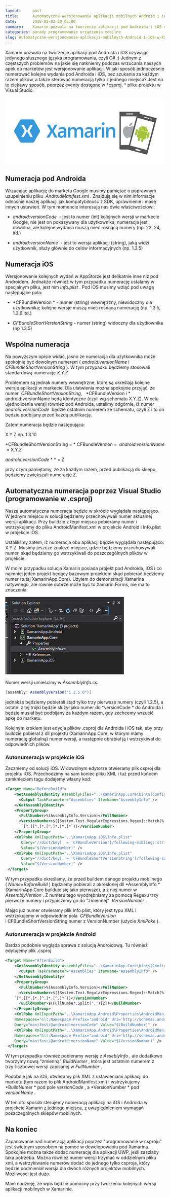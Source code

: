 ```yaml
---
layout:     post
title:      Automatyczne wersjonowanie aplikacji mobilnych Android i iOS w Xamarin
date:       2018-02-02 20:05:00
summary:    Xamarin pozwala na tworzenie aplikacji pod Androida i iOS używając jedynego słusznego języka programowania, czyli C# ;) Jednym z częstszych problemów na jakie się natkniemy podczas wrzucania naszych apek do marketów jest wersjonowanie aplikacji. W jaki sposób jednocześnie numerować kolejne wydania pod Androida i iOS, bez szukania za każdym razem plików, a także sterować numeracją tylko z jednego m...
categories: porady programowanie urządzenia mobilne
slug: Automatyczne-wersjonowanie-aplikacji-mobilnych-Android-i-iOS-w-Xamarin,85853.html
---
```




Xamarin pozwala na tworzenie aplikacji pod Androida i iOS używając jedynego słusznego języka programowania, czyli C# ;) Jednym z częstszych problemów na jakie się natkniemy podczas wrzucania naszych apek do marketów jest wersjonowanie aplikacji. W jaki sposób jednocześnie numerować kolejne wydania pod Androida i iOS, bez szukania za każdym razem plików, a także sterować numeracją tylko z jednego miejsca? Jest na to ciekawy sposób, poprzez eventy dostępne w  *csproj, * pliku projektu w Visual Studio.


![desk](https://raw.githubusercontent.com/djfoxer/djfoxer.github.io/master/_img/2018-2-2-_10_/g_-_-x-_-_-_x51fcb691-dbf3-49cf-a39c-1307f1c9db30.png)



## Numeracja pod Androida


Wrzucając aplikację do marketu Google musimy pamiętać o poprawnym uzupełnieniu pliku  *AndroidManifest.xml* . Znajdują się w nim informacje odnośnie naszej aplikacji jak kompatybilność z SDK, uprawnienie i masę innych ustawień. W tym momencie interesują nas dwie właściwościowi:


  *  *android:versionCode*  - jest to numer (int) kolejnych wersji w markecie Google, nie jest on pokazywany dla użytkownika; numeracja jest dowolna, ale kolejne wydania muszą mieć rosnącą numery (np. 23, 24, itd.)



  *  *android:versionName*  - jest to wersja aplikacji (string), jaką widzi użytkownik, służy głównie do celów informacyjnych (np. 1.3.5)



## Numeracja iOS


Wersjonowanie kolejnych wydań w AppStorze jest delikatnie inne niż pod Androidem. Jednakże również w tym przypadku numerację ustalamy w specjalnym pliku, jest nim  *Info.plist* . Pod iOS musimy wziąć pod uwagę następujące pola:


  *  *CFBundleVersion * - numer (string) wewnętrzny, niewidoczny dla użytkownika; kolejne wersje muszą mieć rosnącą numerację (np. 1.3.5, 1.3.6 itd.)



  *  *CFBundleShortVersionString*  - numer (string) widoczny dla użytkownika (np 1.3.5)




## Wspólna numeracja


Na powyższym opisie widać, jasno że numeracja dla użytkownika może spokojnie być dowolnym numerem ( *android:versionName*  i  *CFBundleShortVersionString* ). W tym przypadku będziemy stosowali standardową numerację  *X.Y.Z*  

Problemem są jednak numery wewnętrzne, które są określają kolejne wersje aplikacji w markecie. Dla ułatwienia można spokojnie przyjąć, że numer  *CFBundleShortVersionString,*   *CFBundleVersion i * android:versionName będą identyczne (czyli wg schematu X.Y.Z). W celu ujednolicenia wersji również pod Androida, ustalimy odgórnie, iż numer  *android:versionCode*  będzie ostatnim numerem ze schematu, czyli Z i to on będzie podbijany przed każdą publikacją.

Zatem numeracja będzie następująca:

X.Y.Z np. 1.3.10

 *CFBundleShortVersionString = * CFBundleVersion =  *android:versionName*  = X.Y.Z

 *android:versionCode*  * * = Z

przy czym pamiętamy, że za każdym razem, przed publikacją do sklepu, będziemy zwiększali numerację Z.


## Automatyczna numeracja poprzez Visual Studio (programowanie w .csproj)


Nasza automatyczna numeracja będzie w skrócie wyglądała następująco. W jednym miejscu w solucji będziemy przechowywali numer aktualnej wersji aplikacji. Przy buildzie z tego miejsca pobieramy numer i wstrzykujemy do pliku AndroidManifest.xml w projekcie Android i Info.plist w projekcie iOS.

Ustaliliśmy zatem, iż numeracja obu aplikacji będzie wyglądała następująco: X.Y.Z. Musimy jeszcze znaleźć miejsce, gdzie będziemy przechowywali numer, skąd będziemy go wstrzykiwali do poszczególnych plików w projekcie. 

W moim przypadku solucja Xamarin posiada projekt pod Androida, iOS i co najmniej jeden projekt będący bazowym projektem skąd pobierać będziemy numer (tutaj XamarinApp.Core). Użyłem do demonstracji Xamarina natywnego, ale równie dobrze może być to Xamarin.Forms, nie ma to znaczenia.


![desk](https://raw.githubusercontent.com/djfoxer/djfoxer.github.io/master/_img/2018-2-2-_10_/g_-_-x-_-_-_xf638d1d3-8a73-4f67-bafb-a2a7d49cf17d.PNG)


Numer wersji umieścimy w  *AssemblyInfo.cs:* 




```csharp
[assembly: AssemblyVersion("1.2.5.0")]
```


jednakże będziemy pobierali stąd tylko trzy pierwsze numery (czyli 1.2.5), a ostatni z tej trójki będzie służył jako numer do  *versionCode * do Androida i będzie musiał być podbijany za każdym razem, gdy zechcemy wrzucić apkę do marketu.

Kolejnym krokiem jest edycja plików .csproj dla Androida i iOS tak, aby przy buildzie pobierał z dll projektu (XamarinApp.Core, w którym mamy numerację globalną) numer wersji, a następnie obrabiał ją i wstrzykiwał do odpowiednich plików.


### Autonumeracja w projekcie iOS


Zaczniemy od solucji iOS. W dowolnym edytorze otwieramy plik csproj dla projektu iOS. Przechodzimy na sam koniec pliku XML i tuż przed końcem zamknięciem tagu  *</Project>*  dodajemy własny kod:




```xml
<Target Name="BeforeBuild"> 
    <GetAssemblyIdentity AssemblyFiles="..\XamarinApp.Core\bin\$(Configuration)\XamarinApp.Core.dll"> 
      <Output TaskParameter="Assemblies" ItemName="AssemblyInfo" /> 
    </GetAssemblyIdentity> 
    <PropertyGroup> 
      <FullNumber>%(AssemblyInfo.Version)</FullNumber> 
      <VersionNumber>$([System.Text.RegularExpressions.Regex]::Match(%(AssemblyInfo.Version), 
       `[^.][^.]*.[^.]*.[^.]*`))</VersionNumber> 
    </PropertyGroup> 
    <XmlPoke XmlInputPath="..\XamarinApp.iOS\Info.plist" 
       Query="//dict/key[. = 'CFBundleVersion']/following-sibling::string[1]"
       Value="$(VersionNumber)" /> 
    <XmlPoke XmlInputPath="..\XamarinApp.iOS\Info.plist" 
       Query="//dict/key[. = 'CFBundleShortVersionString']/following-sibling::string[1]"
       Value="$(VersionNumber)" /> 
 </Target>
```


W tym przypadku określamy, że przed buildem danego projektu mobilnego ( *Name=BeforeBuild* ) będziemy pobierali z określonej dll  *AssemblyInfo * (XamarinApp.Core builduje się jako pierwsze), a z niej numer w  *AssemblyVersion* . Z numeru tego wyodrębniamy za pomocą Regexu trzy pierwsze numery i przypiszemy go do "zmiennej"  *VersionNumber* . 

Mając już numer otwieramy plik Info.plist, który jest typu XML i wstrzykujemy w odpowiednie pola  *CFBundleVersion*  i CFBundleShortVersionString numer z VersionNumber (użycie  *XmlPoke* ). 


### Autonumeracja w projekcie Android


Bardzo podobnie wygląda sprawa z solucją Androidową. Tu również edytujemy plik .csproj




```xml
<Target Name="AfterBuild"> 
    <GetAssemblyIdentity AssemblyFiles="..\XamarinApp.Core\bin\$(Configuration)\XamarinApp.Core.dll"> 
      <Output TaskParameter="Assemblies" ItemName="AssemblyInfo" /> 
    </GetAssemblyIdentity> 
    <PropertyGroup> 
      <FullNumber>%(AssemblyInfo.Version)</FullNumber> 
      <VersionNumber>$([System.Text.RegularExpressions.Regex]::Match(%(AssemblyInfo.Version),
	`[^.][^.]*.[^.]*.[^.]*`))</VersionNumber> 
      <BuildNumber>$(FullNumber.Split('.')[2])</BuildNumber> 
    </PropertyGroup> 
    <XmlPoke XmlInputPath="..\XamarinApp.Android\Properties\AndroidManifest.xml"
	Namespaces="&lt;Namespace Prefix='android' Uri='http://schemas.android.com/apk/res/android' /&gt;"
	Query="manifest/@android:versionCode" Value="$(BuildNumber)" />
    <XmlPoke XmlInputPath="..\XamarinApp.Android\Properties\AndroidManifest.xml"
	Namespaces="&lt;Namespace Prefix='android' Uri='http://schemas.android.com/apk/res/android' /&gt;"
	Query="manifest/@android:versionName" Value="$(VersionNumber)" />
 </Target>
```


 W tym przypadku również pobieramy wersję z  *AsseblyInfo* , ale dodatkowo tworzymy nową "zmienną"  *BuildNumer* , która jest ostatnim numerem z trzy-liczbowej wersji zapisanej w  *FullNumber* . 

Podobnie jak na iOS, otwieramy plik XML z ustawieniami aplikacji do marketu (tym razem to plik AndroidManifest.xml) i wstrzykujemy  *BuildNumer * pod pole  *versionCode* , a  *VersionNumber * pod  *versionName* .

W ten oto sposób sterujemy numeracją aplikacji na iOS i Androida w projekcie Xamarin z jednego miejsca, z uwzględnieniem wymagań poszczególnych sklepów mobilnych.


## Na koniec


Zapanowanie nad numeracją aplikacji poprzez "programowanie w csproju" jest świetnym sposobem na pomoc w dewelopowaniu pod Xamarina. Spokojnie można także dodać numerację dla aplikacji UWP, jeśli zaszłaby taka potrzeba. Można również numer wersji trzymać w oddzielnym pliku xml, a wstrzykiwanie numerów dodać do jednego tylko csproja, który będzie podmieniał wersja dla dwóch różnych projektów mobilnych. Możliwości jest dużo.

Mam nadzieję, że wpis będzie pomocny przy tworzeniu kolejnych wersji aplikacji mobilnych w Xamarinie. 